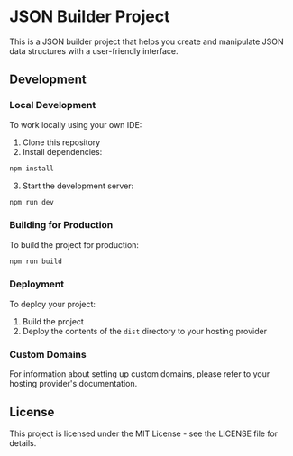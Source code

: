 # JSON Builder Project

This is a JSON builder project that helps you create and manipulate JSON data structures with a user-friendly interface.

## Development

### Local Development

To work locally using your own IDE:

1. Clone this repository
2. Install dependencies:
```bash
npm install
```
3. Start the development server:
```bash
npm run dev
```

### Building for Production

To build the project for production:

```bash
npm run build
```

### Deployment

To deploy your project:

1. Build the project
2. Deploy the contents of the `dist` directory to your hosting provider

### Custom Domains

For information about setting up custom domains, please refer to your hosting provider's documentation.

## License

This project is licensed under the MIT License - see the LICENSE file for details.
